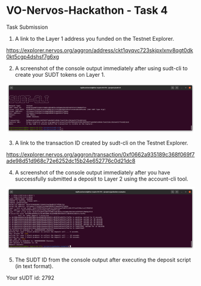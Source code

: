 # VO-Nervos-Hackathon - Task 4
Task Submission

1. A link to the Layer 1 address you funded on the Testnet Explorer.

https://explorer.nervos.org/aggron/address/ckt1qyqvc723skjpxlxnv8qgt0dk0kt5cgp4dshsf7g6xg

2. A screenshot of the console output immediately after using sudt-cli to create your SUDT tokens on Layer 1.

![sudt-cli](sudt-cli.png "Screenshot of sudt-cli")


3. A link to the transaction ID created by sudt-cli on the Testnet Explorer.

https://explorer.nervos.org/aggron/transaction/0xf0662a935189c368f069f7ade98d51d968c72e6252dc15b24e652776c0d21dc8

4. A screenshot of the console output immediately after you have successfully submitted a deposit to Layer 2 using the account-cli tool.

![account-cli](account-cli.png "Screenshot of account-cli")


5. The SUDT ID from the console output after executing the deposit script (in text format).

Your sUDT id: 2792
